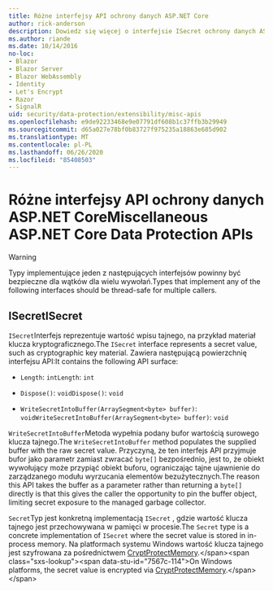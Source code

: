 ```yaml
---
title: Różne interfejsy API ochrony danych ASP.NET Core
author: rick-anderson
description: Dowiedz się więcej o interfejsie ISecret ochrony danych ASP.NET Core.
ms.author: riande
ms.date: 10/14/2016
no-loc:
- Blazor
- Blazor Server
- Blazor WebAssembly
- Identity
- Let's Encrypt
- Razor
- SignalR
uid: security/data-protection/extensibility/misc-apis
ms.openlocfilehash: e9de92233468e9e07791df608b1c37ffb3b29949
ms.sourcegitcommit: d65a027e78bf0b83727f975235a18863e685d902
ms.translationtype: MT
ms.contentlocale: pl-PL
ms.lasthandoff: 06/26/2020
ms.locfileid: "85408503"
---
```

# <a name="miscellaneous-aspnet-core-data-protection-apis"></a><span data-ttu-id="7567c-103">Różne interfejsy API ochrony danych ASP.NET Core</span><span class="sxs-lookup"><span data-stu-id="7567c-103">Miscellaneous ASP.NET Core Data Protection APIs</span></span>

<a name="data-protection-extensibility-mics-apis"></a>

>[!WARNING]
> <span data-ttu-id="7567c-104">Typy implementujące jeden z następujących interfejsów powinny być bezpieczne dla wątków dla wielu wywołań.</span><span class="sxs-lookup"><span data-stu-id="7567c-104">Types that implement any of the following interfaces should be thread-safe for multiple callers.</span></span>

## <a name="isecret"></a><span data-ttu-id="7567c-105">ISecret</span><span class="sxs-lookup"><span data-stu-id="7567c-105">ISecret</span></span>

<span data-ttu-id="7567c-106">`ISecret`Interfejs reprezentuje wartość wpisu tajnego, na przykład materiał klucza kryptograficznego.</span><span class="sxs-lookup"><span data-stu-id="7567c-106">The `ISecret` interface represents a secret value, such as cryptographic key material.</span></span> <span data-ttu-id="7567c-107">Zawiera następującą powierzchnię interfejsu API:</span><span class="sxs-lookup"><span data-stu-id="7567c-107">It contains the following API surface:</span></span>

* <span data-ttu-id="7567c-108">`Length`: `int`</span><span class="sxs-lookup"><span data-stu-id="7567c-108">`Length`: `int`</span></span>

* <span data-ttu-id="7567c-109">`Dispose()`: `void`</span><span class="sxs-lookup"><span data-stu-id="7567c-109">`Dispose()`: `void`</span></span>

* <span data-ttu-id="7567c-110">`WriteSecretIntoBuffer(ArraySegment<byte> buffer)`: `void`</span><span class="sxs-lookup"><span data-stu-id="7567c-110">`WriteSecretIntoBuffer(ArraySegment<byte> buffer)`: `void`</span></span>

<span data-ttu-id="7567c-111">`WriteSecretIntoBuffer`Metoda wypełnia podany bufor wartością surowego klucza tajnego.</span><span class="sxs-lookup"><span data-stu-id="7567c-111">The `WriteSecretIntoBuffer` method populates the supplied buffer with the raw secret value.</span></span> <span data-ttu-id="7567c-112">Przyczyną, że ten interfejs API przyjmuje bufor jako parametr zamiast zwracać `byte[]` bezpośrednio, jest to, że obiekt wywołujący może przypiąć obiekt buforu, ograniczając tajne ujawnienie do zarządzanego modułu wyrzucania elementów bezużytecznych.</span><span class="sxs-lookup"><span data-stu-id="7567c-112">The reason this API takes the buffer as a parameter rather than returning a `byte[]` directly is that this gives the caller the opportunity to pin the buffer object, limiting secret exposure to the managed garbage collector.</span></span>

<span data-ttu-id="7567c-113">`Secret`Typ jest konkretną implementacją `ISecret` , gdzie wartość klucza tajnego jest przechowywana w pamięci w procesie.</span><span class="sxs-lookup"><span data-stu-id="7567c-113">The `Secret` type is a concrete implementation of `ISecret` where the secret value is stored in in-process memory.</span></span> <span data-ttu-id="7567c-114">Na platformach systemu Windows wartość klucza tajnego jest szyfrowana za pośrednictwem [CryptProtectMemory](https://msdn.microsoft.com/library/windows/desktop/aa380262(v=vs.85).aspx).</span><span class="sxs-lookup"><span data-stu-id="7567c-114">On Windows platforms, the secret value is encrypted via [CryptProtectMemory](https://msdn.microsoft.com/library/windows/desktop/aa380262(v=vs.85).aspx).</span></span>
